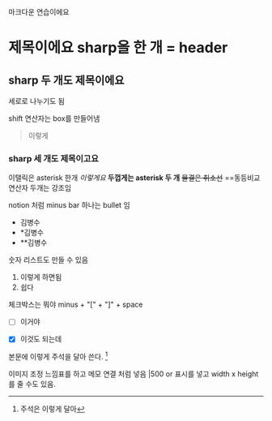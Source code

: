 
마크다운 연습이에요
# 제목이에요 sharp을 한 개 =  header
## sharp 두 개도 제목이에요

세로로 나누기도 됨

shift 연산자는 box를 만들어냄
> 이렇게

### sharp 세 개도 제목이고요

이탤릭은 asterisk 한개  *이렇게요*
**두껍게는 asterisk 두 개**
~~물결은 취소선~~
==동등비교연산자 두개는 강조임

notion 처럼 minus bar 하나는 bullet 임
- 김병수
-  *김병수
-  **김병수

숫자 리스트도 만들 수 있음
1. 이렇게 하면됨
2. 쉽다


체크박스는 뭐야
minus + "[" + "]" + space
- [ ] 이거야
- [x] 이것도 되는데


본문에 이렇게 주석을 달아 쓴다. [^1] 

[^1]: 주석은 이렇게 달아

이미지 조정
느낌표를 하고 메모 연결 처럼 넣음
|500 or 표시를 넣고 width x height를 줄 수도 있음.